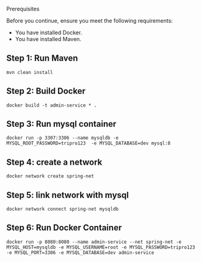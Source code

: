 Prerequisites

Before you continue, ensure you meet the following requirements:

* You have installed Docker.
* You have installed Maven.

## Step 1: Run Maven ##
    mvn clean install
## Step 2: Build Docker ##
    docker build -t admin-service * .
## Step 3: Run mysql container ##
    docker run -p 3307:3306 --name mysqldb -e MYSQL_ROOT_PASSWORD=tripro123  -e MYSQL_DATABASE=dev mysql:8
## Step 4: create a network ##
    docker network create spring-net
## Step 5: link network with mysql ##
    docker network connect spring-net mysqldb
## Step 6: Run Docker Container ##
    docker run -p 8080:8080 --name admin-service --net spring-net -e MYSQL_HOST=mysqldb -e MYSQL_USERNAME=root -e MYSQL_PASSWORD=tripro123 -e MYSQL_PORT=3306 -e MYSQL_DATABASE=dev admin-service 
